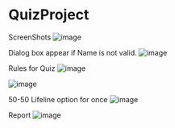 # QuizProject
ScreenShots
![image](https://user-images.githubusercontent.com/123756514/234938974-33aedccc-5334-41ff-8fa3-0c18f80013d5.png)


Dialog box appear if Name is not valid.
![image](https://user-images.githubusercontent.com/123756514/234939322-7846bdda-a7f2-4ba7-816b-dfe51dc779d1.png)


Rules for Quiz
![image](https://user-images.githubusercontent.com/123756514/234939793-9ea2d3da-d778-4d90-aeaf-7a2b5127c505.png)


![image](https://user-images.githubusercontent.com/123756514/234939935-67b7b946-ec09-4182-9e62-0a30894af6e4.png)


50-50 Lifeline option for once
![image](https://user-images.githubusercontent.com/123756514/234940128-fe743a3b-1d4a-4289-9924-4b69897874bd.png)


Report
![image](https://user-images.githubusercontent.com/123756514/234940354-592f5b89-baa3-4f7d-b6e0-fb4ea8d0e4af.png)

